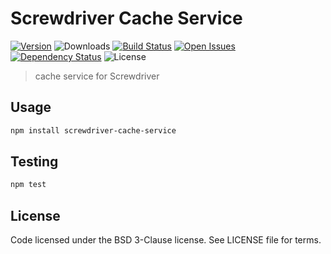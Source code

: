 # Screwdriver Cache Service
[![Version][npm-image]][npm-url] ![Downloads][downloads-image] [![Build Status][status-image]][status-url] [![Open Issues][issues-image]][issues-url] [![Dependency Status][daviddm-image]][daviddm-url] ![License][license-image]

> cache service for Screwdriver

## Usage

```bash
npm install screwdriver-cache-service
```

## Testing

```bash
npm test
```

## License

Code licensed under the BSD 3-Clause license. See LICENSE file for terms.

[npm-image]: https://img.shields.io/npm/v/screwdriver-cache-service.svg
[npm-url]: https://npmjs.org/package/screwdriver-cache-service
[downloads-image]: https://img.shields.io/npm/dt/screwdriver-cache-service.svg
[license-image]: https://img.shields.io/npm/l/screwdriver-cache-service.svg
[issues-image]: https://img.shields.io/github/issues/screwdriver-cd/cache-service.svg
[issues-url]: https://github.com/screwdriver-cd/cache-service/issues
[status-image]: https://cd.screwdriver.cd/pipelines/pipelineid/badge
[status-url]: https://cd.screwdriver.cd/pipelines/pipelineid
[daviddm-image]: https://david-dm.org/screwdriver-cd/cache-service.svg?theme=shields.io
[daviddm-url]: https://david-dm.org/screwdriver-cd/cache-service
